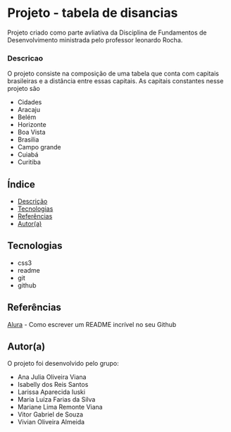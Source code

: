 # Projeto - tabela de disancias 

Projeto criado como parte avliativa da Disciplina de Fundamentos de Desenvolvimento  ministrada pelo professor leonardo Rocha.

### Descricao

O projeto consiste na composição  de uma tabela que conta com capitais brasileiras e a distância entre essas capitais. As capitais constantes nesse projeto são
 
* Cidades
* Aracaju
* Belém
* Horizonte
* Boa Vista
* Brasilia
* Campo grande
* Cuiabá
* Curitiba

## Índice

 * [Descrição](#descrição)
 * [Tecnologias](#tecnologias)
 * [Referências](#referências)
 * [Autor(a)](#autora)


## Tecnologias

* css3
* readme
* git
* github

## Referências

[Alura](https://www.alura.com.br/artigos/escrever-bom-readme) - Como escrever um README incrível no seu Github

## Autor(a)

O projeto foi desenvolvido pelo grupo:
 
* Ana Julia Oliveira Viana
* Isabelly dos Reis Santos
* Larissa Aparecida Iuski
* Maria Luíza Farias da Silva
* Mariane Lima Remonte Viana
* Vitor Gabriel de Souza
* Vivian Oliveira Almeida
 